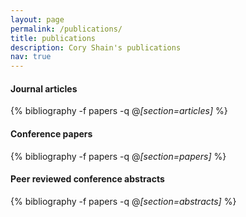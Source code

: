 ```yaml
---
layout: page
permalink: /publications/
title: publications
description: Cory Shain's publications
nav: true
---
```



<div class="publications">

<h4>Journal articles</h4>

{% bibliography -f papers -q @*[section=articles]* %}

</div>

<div class="publications">

<h4>Conference papers</h4>

{% bibliography -f papers -q @*[section=papers]* %}

</div>

<div class="publications">

<h4>Peer reviewed conference abstracts</h4>

{% bibliography -f papers -q @*[section=abstracts]* %}

</div>
